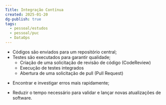 ```yaml
---
Title: Integração Contínua
created: 2025-01-20
dg-publish: true
tags:
  - pessoal/estudos
  - pessoal/puc
  - DataOps
---
```

- Códigos são enviados para um repositório central;
- Testes são executados para garantir qualidade;
	* Criação de uma solicitação de revisão de código (CodeReview)
	* Execução de testes integrados
	* Abertura de uma solicitação de pull (Pull Request)
* Encontrar e investigar erros mais rapidamente;
- Reduzir o tempo necessário para validar e lançar novas atualizações de software.